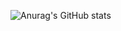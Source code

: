 




![Anurag's GitHub stats](https://github-readme-stats.vercel.app/api?username=YatinDanani&show_icons=true&theme=gruvbox_light)

